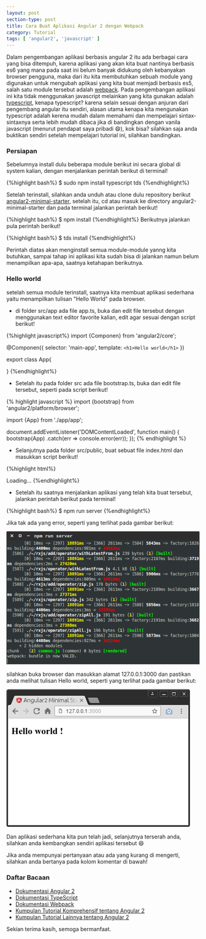 ```yaml
---
layout: post
section-type: post
title: Cara Buat Aplikasi Angular 2 dengan Webpack
category: Tutorial
tags: [ 'angular2', 'javascript' ]
---
```


Dalam pengembangan aplikasi berbasis angular 2 itu ada berbagai cara yang bisa ditempuh, karena aplikasi yang akan kita buat nantinya berbasis es6 yang mana pada saat ini belum banyak didukung oleh kebanyakan browser pengguna, maka dari itu kita membutuhkan sebuah module yang digunakan untuk mengubah aplikasi yang kita buat memjadi berbasis es5, salah satu module tersebut adalah [webpack](https://github.com/webpack/webpack). Pada pengembangan aplikasi ini kita tidak menggunakan javascript melainkan yang kita gunakan adalah [typescript](https://typescriptlang.org), kenapa typescript? karena selain sesuai dengan anjuran dari pengembang angular itu sendiri, alasan utama kenapa kita mengunakan typescript adalah kerena mudah dalam memahami dan mempelajari sintax-sintaxnya serta lebih mudah dibaca jika di bandingkan dengan vanila javascript (menurut pendapat saya pribadi :smile:), kok bisa? silahkan saja anda buktikan sendiri setelah mempelajari tutorial ini, silahkan bandingkan.

### Persiapan
Sebelumnya install dulu beberapa module berikut ini secara global di system kalian, dengan menjalankan perintah berikut di terminal!

{%highlight bash%}
$ sudo npm install typescript tds
{%endhighlight%}

Setelah terinstall, silahkan anda unduh atau clone dulu repository berikut [angular2-minimal-starter](https://github.com/inifaisal/angular2-minimal-starter), setelah itu, cd atau masuk ke directory angular2-minimal-starter dan pada terminal jalankan perintah berikut!

{%highlight bash%}
$ npm install
{%endhighlight%}
Berikutnya jalankan pula perintah berikut!

{%highlight bash%}
$ tds install
{%endhighlight%}

Perintah diatas akan menginstall semua module-module yanng kita butuhkan, sampai tahap ini aplikasi kita sudah bisa di jalankan namun belum menampilkan apa-apa, saatnya ketahapan berikutnya.

### Hello world
setelah semua module terinstall, saatnya kita membuat aplikasi sederhana yaitu menampilkan tulisan "Hello World" pada browser.

- di folder src/app ada file app.ts, buka dan edit file tersebut dengan menggunakan text editor favorite kalian, edit agar sesuai dengan script berikut!

{%highlight javascript%}
import {Componen} from 'angular2/core';

@Componen({
	selector: 'main-app',
	template: `
		<h1>Hello world</h1>
		`
})

export class App{

}
{%endhighlight%}

- Setelah itu pada folder src ada file bootstrap.ts, buka dan edit file tersebut, seperti pada script berikut!

{% highlight javascript %}
import {bootstrap} from 'angular2/platform/browser';


import {App} from './app/app';

document.addEventListener('DOMContentLoaded', function main() {
	bootstrap(App)
		.catch(err => console.error(err));
});
{% endhighlight %}

- Selanjutnya pada folder src/public, buat sebuat file index.html dan masukkan script berikut!

{%highlight html%}
<!DOCTYPE html>
<html lang="en">
<head>
  <title>Angular2 Minimal Starter</title>
  <meta charset="utf-8">
  <meta http-equiv="X-UA-Compatible" content="IE=edge">
  <meta name="viewport" content="width=device-width, initial-scale=1">
</head>
<body>

  <main-app>
    Loading...
  </main-app>

  <!-- Common files to be cached -->
  <script src="/__build__/common.js"></script>
  <!-- Vendor files -->
  <script src="/__build__/vendor.js"></script>
  <!-- App script -->
  <script src="/__build__/app.js"></script>
</body>
</html>
{%endhighlight%}

- Setelah itu saatnya menjalankan aplikasi yang telah kita buat tersebut, jalankan perintah berikut pada terminal!

{%highlight bash%}
$ npm run server
{%endhighlight%}

Jika tak ada yang error, seperti yang terlihat pada gambar berikut:

![angular 2](/img/run-angular-2-webpack.png)

silahkan buka browser dan masukkan alamat 127.0.0.1:3000 dan pastikan anda melihat tulisan Hello world, seperti yang terlihat pada gambar berikut:

![angular 2](/img/success-run-angular2.png)

Dan aplikasi sederhana kita pun telah jadi, selanjutnya terserah anda, silahkan anda kembangkan sendiri aplikasi tersebut :smile:

Jika anda mempunyai pertanyaan atau ada yang kurang di mengerti, silahkan anda bertanya pada kolom komentar di bawah!


### Daftar Bacaan
- [Dokumentasi Angular 2](https://angular.io/docs)
- [Dokumentasi TypeScript](https://github.com/Microsoft/TypeScript/wiki)
- [Dokumentasi Webpack](https://webpack.github.io/docs)
- [Kumpulan Tutorial Komprehensif tentang Angular 2](http://blog.thoughtram.io/exploring-angular-2)
- [Kumpulan Tutorial Lainnya tentang Angular 2](http://onehungrymind.com)

Sekian terima kasih, semoga bermanfaat.
